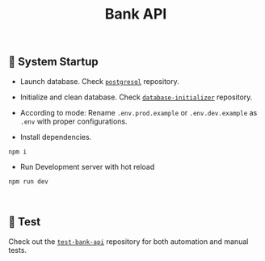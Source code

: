 <h1 id="top" align="center">Bank API</h1>

<br/>

<h2 id="system-startup">🚀 System Startup</h2>

- Launch database. Check [`postgresql`](https://github.com/staucktion/postgresql) repository.

- Initialize and clean database. Check [`database-initializer`](https://github.com/staucktion/database-initializer) repository.

- According to mode: Rename `.env.prod.example` or `.env.dev.example` as `.env` with proper configurations.

- Install dependencies.

```
npm i
```

- Run Development server with hot reload

```
npm run dev
```

<br/>

<h2 id="test">🔬 Test </h2>

Check out the [`test-bank-api`](https://github.com/staucktion/test-bank-api) repository for both automation and manual tests.
